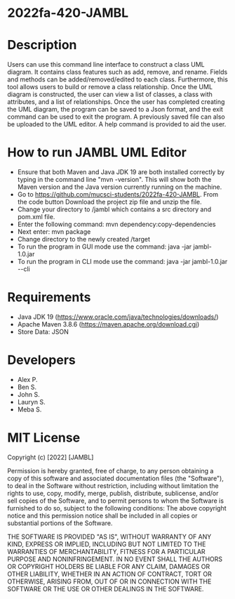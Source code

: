 # 2022fa-420-JAMBL
# Description
Users can use this command line interface to construct a class UML diagram. It contains class features such as add, remove, and rename. Fields and methods can be added/removed/edited to each class. Furthermore, this tool allows users to build or remove a class relationship. Once the UML diagram is constructed, the user can view a list of classes, a class with attributes, and a list of relationships. Once the user has completed creating the UML diagram, the program can be saved to a Json format, and the exit command can be used to exit the program. A previously saved file can also be uploaded to the UML editor. A help command is provided to aid the user.
# How to run JAMBL UML Editor
* Ensure that both Maven and Java JDK 19 are both installed correctly by typing in the command line "mvn -version". This will show both the Maven version and the Java version currently running on the machine.
* Go to https://github.com/mucsci-students/2022fa-420-JAMBL. From the code button Download the project zip file and unzip the file.
* Change your directory to /jambl which contains a src directory and pom.xml file.
* Enter the following command: mvn dependency:copy-dependencies
* Next enter: mvn package
* Change directory to the newly created /target
* To run the program in GUI mode use the command: java -jar jambl-1.0.jar
* To run the program in CLI mode use the command: java -jar jambl-1.0.jar --cli
 
# Requirements
* Java JDK 19 (https://www.oracle.com/java/technologies/downloads/)
* Apache Maven 3.8.6 (https://maven.apache.org/download.cgi)
* Store Data: JSON

# Developers
* Alex P.
* Ben S.
* John S.
* Lauryn S.
* Meba S.



# MIT License

Copyright (c) [2022] [JAMBL]

Permission is hereby granted, free of charge, to any person obtaining a copy of this software and associated documentation files (the "Software"), to deal in the Software without restriction, including without limitation the rights to use, copy, modify, merge, publish, distribute, sublicense, and/or sell copies of the Software, and to permit persons to whom the Software is furnished to do so, subject to the following conditions: The above copyright notice and this permission notice shall be included in all copies or substantial portions of the Software.

THE SOFTWARE IS PROVIDED "AS IS", WITHOUT WARRANTY OF ANY KIND, EXPRESS OR IMPLIED, INCLUDING BUT NOT LIMITED TO THE WARRANTIES OF MERCHANTABILITY, FITNESS FOR A PARTICULAR PURPOSE AND NONINFRINGEMENT. IN NO EVENT SHALL THE AUTHORS OR COPYRIGHT HOLDERS BE LIABLE FOR ANY CLAIM, DAMAGES OR OTHER LIABILITY, WHETHER IN AN ACTION OF CONTRACT, TORT OR OTHERWISE, ARISING FROM, OUT OF OR IN CONNECTION WITH THE SOFTWARE OR THE USE OR OTHER DEALINGS IN THE SOFTWARE.
